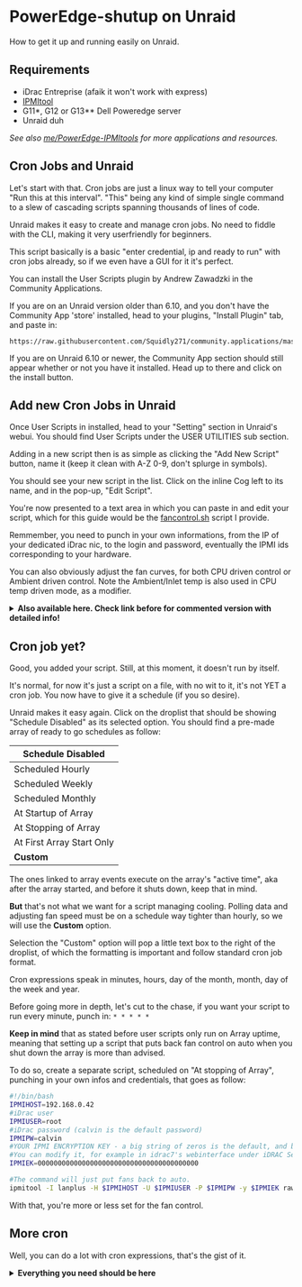 # PowerEdge-shutup on Unraid

How to get it up and running easily on Unraid.

## Requirements
- iDrac Entreprise (afaik it won't work with express)
- [IPMItool](https://github.com/ipmitool/ipmitool)
- G11*, G12 or G13** Dell Poweredge server
- Unraid duh

*See also [me/PowerEdge-IPMItools](https://github.com/White-Raven/PowerEdge-IPMItools) for more applications and resources.*

## Cron Jobs and Unraid

Let's start with that. Cron jobs are just a linux way to tell your computer "Run this at this interval". 
"This" being any kind of simple single command to a slew of cascading scripts spanning thousands of lines of code.

Unraid makes it easy to create and manage cron jobs. No need to fiddle with the CLI, making it very userfriendly for beginners.

This script basically is a basic "enter credential, ip and ready to run" with cron jobs already, so if we even have a GUI for it it's perfect.

You can install the User Scripts plugin by Andrew Zawadzki in the Community Applications.

If you are on an Unraid version older than 6.10, and you don't have the Community App 'store' installed, head to your plugins, "Install Plugin" tab, and paste in:
```
https://raw.githubusercontent.com/Squidly271/community.applications/master/plugins/community.applications.plg
```

If you are on Unraid 6.10 or newer, the Community App section should still appear whether or not you have it installed. Head up to there and click on the install button.

## Add new Cron Jobs in Unraid

Once User Scripts in installed, head to your "Setting" section in Unraid's webui. You should find User Scripts under the USER UTILITIES sub section.

Adding in a new script then is as simple as clicking the "Add New Script" button, name it (keep it clean with A-Z 0-9, don't splurge in symbols).

You should see your new script in the list. Click on the inline Cog left to its name, and in the pop-up, "Edit Script".

You're now presented to a text area in which you can paste in and edit your script, which for this guide would be the [fancontrol.sh](https://github.com/White-Raven/PowerEdge-shutup/blob/main/fancontrol.sh) script I provide.

Remmember, you need to punch in your own informations, from the IP of your dedicated iDrac nic, to the login and password, eventually the IPMI ids corresponding to your hardware.

You can also obviously adjust the fan curves, for both CPU driven control or Ambient driven control. Note the Ambient/Inlet temp is also used in CPU temp driven mode, as a modifier.

<details>
<summary>
<b>Also available here. Check link before for commented version with detailed info!</b>
</summary>
<p>

```bash
#!/bin/bash
#the IP address of iDrac
IPMIHOST=192.168.0.42

#iDrac user
IPMIUSER=root

#iDrac password (calvin is the default password)
IPMIPW=calvin

#YOUR IPMI ENCRYPTION KEY
IPMIEK=0000000000000000000000000000000000000000

#Side note: you shouldn't ever store credentials in a script. Period. Here it's an example. 
#I suggest you give a look at tools like https://github.com/plyint/encpass.sh 

#IPMI IDs
CPUID0=0Fh
CPUID1=0Eh
CPUID2="0#h"
CPUID3="0#h"
AMBIENT_ID=04h
EXHAUST_ID=01h

#Non-IPMI data source for CPU:
NICPU_toggle=false
NICPUdatadump_command=(sensors -A)
NICPUdatadump_device="coretemp-isa-"
NICPUdatadump_device_num=4
NICPUdatadump_core=Core
NICPUdatadump_cut="-c16-18"
NICPUdatadump_offset=0
IPMIDATA_toggle=true

#Logtype:
#0 = Only Alerts
#1 = Fan speed output + alerts
#2 = Simple text + fanspeed output + alerts
#3 = Table + fanspeed output + alerts
Logtype=2

#There you basically define your fan curve.
TEMP_STEP0=30
FST0=2
TEMP_STEP1=35
FST1=6
TEMP_STEP2=40
FST2=8
TEMP_STEP3=50
FST3=10
TEMP_STEP4=60
FST4=12
TEMP_STEP5=75
FST5=20

#These values are used as steps for the intake temps.

AMBTEMP_STEP0=20
AMBTEMP_MOD_STEP0=0
AMBTEMP_noCPU_FS_STEP0=8

AMBTEMP_STEP1=21
AMBTEMP_MOD_STEP1=10
AMBTEMP_noCPU_FS_STEP1=15

AMBTEMP_STEP2=24
AMBTEMP_MOD_STEP2=15
AMBTEMP_noCPU_FS_STEP2=20

AMBTEMP_STEP3=26
AMBTEMP_MOD_STEP3=20
AMBTEMP_noCPU_FS_STEP3=30

MAX_MOD=69

EXHTEMP_MAX=65

#CPU fan governor type 
TEMPgov=0
CPUdelta=15

AMBDeltaMode=true
DeltaR=3

#Log loop debug
Logloop=false
l="Loop -"

#Hexadecimal conversion and IPMI command into a function 
ipmifanctl=(ipmitool -I lanplus -H "$IPMIHOST" -U "$IPMIUSER" -P "$IPMIPW" -y "$IPMIEK" raw 0x30 0x30)
function setfanspeed () { 
        TEMP_Check=$1
        TEMP_STEP=$2
        FS=$3
        if [[ $FS == "auto" ]]; then
                if [ "$Logtype" != 0 ] && [ "$4" -eq 0 ]; then
                        echo "> $TEMP_Check °C is higher or equal to $TEMP_STEP °C. Switching to automatic fan control"
                fi
                [ "$4" -eq 1 ] && echo "> ERROR : Keeping fans on auto as safety measure"
                "${ipmifanctl[@]}" 0x01 0x01
                exit $4
        else
                HEX_value=$(printf '%#04x' "$FS")
                [ "$Logtype" != 0 ] && echo "> $TEMP_Check °C is lower or equal to $TEMP_STEP °C. Switching to manual $FS % control"
                "${ipmifanctl[@]}" 0x01 0x00
                "${ipmifanctl[@]}" 0x02 0xff "$HEX_value"
                exit $4
         fi
}
#Failsafe = Parameter check
re='^[0-9]+$'
ren='^[+-]?[0-9]+?$'
if [ "$Logloop" != false ] && [ "$Logloop" != true ]; then
        echo "Logloop parameter invalid, must be true or false!"
        setfanspeed XX XX auto 1
fi
if [ "$AMBDeltaMode" != false ] && [ "$AMBDeltaMode" != true ]; then
        echo "AMBDeltaMode parameter invalid, must be true or false!"
        setfanspeed XX XX auto 1
fi
if [[ "$DeltaR" =~ $ren ]]; then
        if [ "$DeltaR" -le "0" ]; then
                echo "DeltaR parameter invalid, must be greater than 0!"
                setfanspeed XX XX auto 1
        fi
else
        echo "DeltaR parameter invalid, not a number!"
        setfanspeed XX XX auto 1
fi
if [[ "$CPUdelta" =~ $ren ]]; then
        if [ "$CPUdelta" -le "0" ]; then
                echo "CPUdelta parameter invalid, must be greater than 0!"
                setfanspeed XX XX auto 1
        fi
else
        echo "CPUdelta parameter invalid, not a number!"
        setfanspeed XX XX auto 1
fi
if [ "$TEMPgov" != 1 ] && [ "$TEMPgov" != 0 ]; then
        echo "TEMPgov parameter invalid, can only be 0 or 1!"
        setfanspeed XX XX auto 1
fi
if [[ "$Logtype" =~ $ren ]]; then
        if [ "$Logtype" -lt 0 ] || [ "$Logtype" -gt 3 ]; then
                echo "Logtype parameter invalid, must be in 0-3 range!"
                setfanspeed XX XX auto 1
        fi
else
        echo "Logtype parameter invalid, not a number!"
        setfanspeed XX XX auto 1
fi
if [[ "$EXHTEMP_MAX" =~ $ren ]]; then
        if [ "$EXHTEMP_MAX" -lt 0 ]; then
                echo "EXHTEMP_MAX parameter invalid, can't be negative!"
                setfanspeed XX XX auto 1
        fi
else
        echo "EXHTEMP_MAX parameter invalid, not a number!"
        setfanspeed XX XX auto 1
fi
if [[ $MAX_MOD =~ $ren ]]; then
        if [ "$MAX_MOD" -lt 0 ]; then
                echo "MAX_MOD parameter invalid, can't be negative!"
                setfanspeed XX XX auto 1
        fi
else
        echo "MAX_MOD parameter invalid, not a number!"
        setfanspeed XX XX auto 1
fi
#Counting CPU Fan speed steps and setting max value
if $Logloop ; then
        echo "$l New loop => Counting CPU Fan speed steps and setting max value"
fi
for ((i=0; i>=0 ; i++))
do
        inloopstep="TEMP_STEP$i"
        inloopspeed="FST$i"
        if [[ ! -z "${!inloopspeed}" ]] && [[ ! -z "${!inloopstep}" ]]; then
                if $Logloop ; then
                        echo "$l CPU Temperature step n°$i = ${!inloopstep}°C"
                        echo "$l Fan speed step n°$i = ${!inloopspeed}%"
                fi
                if ! [[ "${!inloopstep}" =~ $ren ]]; then
                        echo "Butterfinger failsafe: CPU Temperature step n°$i isn't a number!"
                        setfanspeed XX XX auto 1
                fi
                if [[ "${!inloopspeed}" =~ $ren ]]; then
                        if [[ "${!inloopspeed}" -lt 0 ]]; then
                                echo "Butterfinger failsafe: Fan speed step n°$i is negative!"
                                setfanspeed XX XX auto 1
                        fi

                else
                        echo "Butterfinger failsafe: Fan speed step n°$i isn't a number!"
                        setfanspeed XX XX auto 1
                fi
        else
                inloopmaxstep="TEMP_STEP$((i-1))"
		if [ $((i-1)) -le 0 ]; then
                        echo "Butterfinger failsafe: no CPU stepping found!!"
                        setfanspeed XX XX auto 1
                fi
                MAXTEMP="${!inloopmaxstep}"
                TEMP_STEP_COUNT=$i
                if $Logloop ; then
                        echo "$l CPU temperature step count = $i"
                        echo "$l CPU max temperature to auto mode = $MAXTEMP°C"
                        echo "$l CPU Temp Steps counting = stop"
                fi
                break
        fi
done
#Counting Ambiant Fan speed and MOD steps and setting max value
if $Logloop ; then
        echo "$l New loop => Counting Ambiant Fan speed and MOD steps and setting max value"
fi
for ((i=0; i>=0 ; i++))
do
        inloopstep="AMBTEMP_STEP$i"
        inloopspeed="AMBTEMP_noCPU_FS_STEP$i"
        inloopmod="AMBTEMP_MOD_STEP$i"
        if [[ ! -z "${!inloopspeed}" ]] && [[ ! -z "${!inloopmod}" ]] && [[ ! -z "${!inloopstep}" ]]; then
                if $Logloop ; then
                        echo "$l Ambient temperature step n°$i = ${!inloopstep}°C"
                        echo "$l Ambient modifier for CPU temp step n°$i = ${!inloopmod}°C"
                        echo "$l Ambient NO CPU fan speed step n°$i = ${!inloopspeed}%"
                fi
                if ! [[ "${!inloopstep}" =~ $ren ]]; then
                        echo "Butterfinger failsafe: Ambient temperature step n°$i isn't a number!"
                        setfanspeed XX XX auto 1
                fi
                if [[ "${!inloopmod}" =~ $ren ]]; then
                        if [[ "${!inloopmod}" -lt 0 ]]; then
                                echo "Beware: Ambient modifier for CPU temp step n°$i is negative!"
                                echo "Proceeding..."
                        fi

                else
                        echo "Butterfinger failsafe: Ambient modifier for CPU temp step n°$i isn't a number!"
                        setfanspeed XX XX auto 1
                fi
                if [[ "${!inloopspeed}" =~ $ren ]]; then
                        if [[ "${!inloopspeed}" -lt 0 ]]; then
                                echo "Butterfinger failsafe: Ambient NO CPU fan speed step n°$i is negative!"
                                setfanspeed XX XX auto 1
                        fi

                else
                        echo "Butterfinger failsafe: Ambient NO CPU fan speed step n°$i isn't a number!"
                        setfanspeed XX XX auto 1
                fi
        else
                inloopmaxstep="AMBTEMP_STEP$((i-1))"
		if [ $((i-1)) -le 0 ]; then
                        echo "Butterfinger failsafe: no Ambient stepping found!!"
                        setfanspeed XX XX auto 1
                fi
                AMBTEMP_MAX="${!inloopmaxstep}"
                AMB_STEP_COUNT=$i
                if $Logloop ; then
                        echo "$l Ambient temperature step count = $i"
                        echo "$l Ambient max temperature to max mod = $AMBTEMP_MAX°C"
                        echo "$l CPU Ambiant Steps counting = stop"
                fi
                break
        fi
done
#Pulling temperature data from IPMI
if $IPMIDATA_toggle ; then
	IPMIPULLDATA=$(ipmitool -I lanplus -H $IPMIHOST -U $IPMIUSER -P $IPMIPW -y $IPMIEK sdr type temperature)
	DATADUMP=$(echo "$IPMIPULLDATA")
	if [ -z "$DATADUMP" ]; then
		echo "No data was pulled from IPMI"
		setfanspeed XX XX auto 1
	else
		AUTOEM=false
	fi
else
	if $NICPU_toggle ; then
		AUTOEM=false
	else
		echo "Both IPMI data and Non-IPMI-CPU data are toggled off"
		setfanspeed XX XX auto 1
	fi
fi
#Parsing CPU Temp data into values to be later checked in count, continuity and value validity.
if $NICPU_toggle ; then
	echo "Non-IPMI data source. An error can be thrown without incidence."
	if $Logloop ; then
		echo "$l New loop => Pulling data dynamically from Non-IPMI source"
	fi
	for ((j=0; j>=0 ; j++))
	do
		[ -z "$socketcount" ] && socketcount=0
		datadump=$("$NICPUdatadump_command" "$NICPUdatadump_device$(printf "%0"$NICPUdatadump_device_num"d" "$socketcount")")
		if [[ ! -z $datadump ]]; then
			if $Logloop ; then
				echo "$l Detected CPU socket $socketcount !!"
				echo "$l New loop => Parsing CPU Core data"
			fi
			socketcount=$((socketcount+1))
			for ((i=0; i>=0 ; i++))
			do
				[ -z "$corecount" ] && corecount=0
				Corecountloop_data=$( echo "$datadump" | grep -A 0 "$NICPUdatadump_core $i"| cut "$NICPUdatadump_cut")
				if [[ ! -z $Corecountloop_data ]]; then
					declare CPUTEMP$corecount="$((Corecountloop_data+NICPUdatadump_offset))"
					if $Logloop ; then
						echo "$l Defining CPUTEMP$corecount with value : $((CPUTEMP$corecount))"
					fi
					corecount=$((corecount+1))
				else
					if $Logloop ; then
						echo "$l CPU Core data parsing on CPU Socket $((socketcount-1)) = stop"
					fi
					break
				fi
			done
		else
			echo "Non-IPMI detection : done."
			if $Logloop ; then
				echo "$l Result : $corecount Total CPU temperature sources added."
				echo "$l CPU Data parsing from Non-IPMI source = stop"
			fi
			break
		fi
	done
else
	CPUTEMP0=$(echo "$DATADUMP" |grep "$CPUID0" |grep degrees |grep -Po '\d{2}' | tail -1)
	CPUTEMP1=$(echo "$DATADUMP" |grep "$CPUID1" |grep degrees |grep -Po '\d{2}' | tail -1)
	CPUTEMP2=$(echo "$DATADUMP" |grep "$CPUID2" |grep degrees |grep -Po '\d{2}' | tail -1)
	CPUTEMP3=$(echo "$DATADUMP" |grep "$CPUID3" |grep degrees |grep -Po '\d{2}' | tail -1)
fi
#CPU counting
if [ -z "$CPUTEMP0" ]; then
        CPUcount=0
else
        if [[ ! -z "$CPUTEMP0" ]]; then #Infinite CPU number adding, if you pull individual CPU cores from lm-sensors or something
                for ((i=0; i>=0 ; i++))
                    do
                        CPUcountloop="CPUTEMP$i"
                        if [[ ! -z "${!CPUcountloop}" ]]; then
                                if $Logloop ; then
                                        echo "$l CPU detection = CPU$i detected / Value = ${!CPUcountloop}"
                                fi
                                if ! [[ "${!CPUcountloop}" =~ $re ]] ; then
                                   echo "!!error: Reading is not a number or negative!!"
                                   echo "Falling back to ambient mode..."
                                   CPUcount=0
                                   break
                                fi
                                currcputemp="${!CPUcountloop}"
                                CPUcount=$((i+1))
                                TEMPadd=$((TEMPadd+currcputemp))
                        else
                                if [[ $((CPUcount % 2)) -eq 0 ]] || [[ $CPUcount -eq 1 ]]; then
                                        if $Logloop ; then
                                                if [ "$CPUcount" -eq "1" ]; then
                                                        echo "$l CPU count : $CPUcount CPU detected!"
                                                else
                                                        echo "$l CPU count is even : $CPUcount CPU detected!"
                                                fi
                                                echo "$l CPU counting = stop"
                                        fi
                                        CPUn=$((TEMPadd/CPUcount))
                                        break
                                else
                                        CPUcount=0
                                        echo "CPU count is odd, please check your configuration";
                                        echo "Falling back to ambient mode..."
                                        break
                                fi
                        fi
                done

        fi
fi
#CPU Find lowest and highest CPU temps
if [ "$CPUcount" -gt 1 ]; then
        if $Logloop ; then
                echo "$l New loop => Finding highest and lowest CPU temps"
        fi
        for ((i=0; i<CPUcount; i++)) #General solution to finding the highest number with a shitty shell loop
            do if [[ $i -le $CPUcount ]]; then
                CPUtemploop="CPUTEMP$i"
                if $Logloop ; then
                        echo "$l Checking for CPU$i = ${!CPUtemploop}°C"
                fi
                if [ "$i" -eq 0 ]; then
                      CPUh=${!CPUtemploop}
                      CPUl=${!CPUtemploop}
                else
                    if [ ${!CPUtemploop} -gt $CPUh ]; then
                        if $Logloop ; then
                                echo "$l New high! CPU$i = ${!CPUtemploop}°C"
                        fi
                        CPUh=${!CPUtemploop}
                    fi
                    if [ ${!CPUtemploop} -lt $CPUl ]; then
                        if $Logloop ; then
                                echo "$l New low! CPU$i = ${!CPUtemploop}°C"
                        fi
                        CPUl=${!CPUtemploop}
                    fi
                fi
            fi
        done
    if $Logloop ; then
        echo "$l Lowest = $CPUl°C"
        echo "$l Highest = $CPUh°C"
        echo "$l CPU Find highest = stop"
    fi
fi
if [ $TEMPgov -eq 1 ] || [ $((CPUh-CPUl)) -gt $CPUdelta ]; then
        echo "!! CPU DELTA Exceeded !!"
        echo "Lowest : $CPUl°C"
        echo "Highest: $CPUh°C"
        echo "Delta Max: $CPUdelta °C"
        echo "Switching CPU profile..."
        CPUdeltatest=1
        CPUn=$CPUh
fi
#Ambient temperature modifier when CPU temps are available.
AMBTEMP=$(echo "$DATADUMP" |grep "$AMBIENT_ID" |grep degrees |grep -Po '\d{2}' | tail -1)
if [ $CPUcount != 0 ]; then
        if [[ ! -z "$AMBTEMP" ]]; then
                if $Logloop ; then
                        echo "$l New loop => Ambient temperature modifier"
                fi
                if [ "$AMBTEMP" -ge $AMBTEMP_MAX ]; then
                        echo "Intake temp is very high!! : $AMBTEMP °C!"
                        TEMPMOD=$MAX_MOD
                else
                        for ((i=0; i<AMB_STEP_COUNT; i++))
                        do
                                AMBTEMP_STEPloop="AMBTEMP_STEP$i"
                                if $Logloop ; then
                                        echo "$l Checking for Ambient temperature($AMBTEMP) =< Ambient temperature step n°$i(${!AMBTEMP_STEPloop})"
                                fi
                                if [ "$AMBTEMP" -le "${!AMBTEMP_STEPloop}" ]; then
                                        AMBTEMP_MOD_STEPloop="AMBTEMP_MOD_STEP$i"
                                        TEMPMOD="${!AMBTEMP_MOD_STEPloop}"
                                        if $Logloop ; then
                                                echo "$l Result Checking for Ambient temperature($AMBTEMP) is =< Ambient temperature step n°$i(${!AMBTEMP_STEPloop})"
                                                echo "$l Ambient temperature modifier for CPU fans speed set to +${!AMBTEMP_MOD_STEPloop}°C"
                                                echo "$l Ambient temperature Modifier check - Stop"
                                        fi
                                        break
                                fi
                        done
                fi
	fi
fi
#Exhaust temperature modifier when CPU temps are available and Checks for Delta Mode and Ambient mode
EXHTEMP=$(echo "$DATADUMP" |grep "$EXHAUST_ID" |grep degrees |grep -Po '\d{2}' | tail -1)
if [ $CPUcount != 0 ]; then
        if [[ ! -z "$EXHTEMP" ]]; then
                if [ "$EXHTEMP" -ge $EXHTEMP_MAX ]; then
                        echo "Exhaust temp is critical!! : $EXHTEMP °C!"
                        TEMPMOD=$MAX_MOD
                fi
        fi
else
        if $AMBDeltaMode ; then
                if [[ -z "$EXHTEMP" ]] && [[ ! -z "$AMBTEMP" ]]; then
                        echo "DELTA MODE ERROR => MISSING EXHAUST READING"
                        echo "FALL BACK TO DEFAULT AMBIENT MODE"
                        AMBDeltaMode=false
                        EMAMBmode=false
                elif [[ ! -z "$EXHTEMP" ]] && [[ -z "$AMBTEMP" ]]; then
                        echo "DELTA MODE ERROR => MISSING AMBIENT READING"
                        echo "FALL BACK TO EMERGENCY AMBIENT MODE"
                        echo "!!EMERGENCY MODE => USING AMBIANT PROFILE WITH EXHAUST TEMP!!"
                        AMBDeltaMode=false
                        EMAMBmode=true
                elif [[ -z "$EXHTEMP" ]] && [[ -z "$AMBTEMP" ]]; then
                        echo "DELTA MODE ERROR => MISSING AMBIENT READING"
                        echo "DELTA MODE ERROR => MISSING EXHAUST READING"
                        echo "!!EMERGENCY MODE => FALL BACK TO AUTO FAN PROFILE!!"
                        AMBDeltaMode=false
                        AUTOEM=true
                elif [[ -z "$DeltaR" ]] || [[ "$DeltaR" -le 0 ]]; then
                        echo "DELTA MODE ERROR => DELTA RATIO INVALID"
                        echo "!!EMERGENCY MODE => FALL BACK TO AUTO FAN PROFILE!!"
                        AMBDeltaMode=false
                        AUTOEM=true
                fi
        else
                if [[ ! -z "$EXHTEMP" ]] && [[ -z "$AMBTEMP" ]]; then
                        echo "!!MISSING AMBIENT READING!!"
                        echo "FALL BACK TO EMERGENCY AMBIENT MODE"
                        echo "!!EMERGENCY MODE => USING AMBIANT PROFILE WITH EXHAUST TEMP!!"
                        EMAMBmode=true
                elif [[ -z "$EXHTEMP" ]] && [[ -z "$AMBTEMP" ]]; then
                        echo "NO TEMPERATURE READINGS"
                        echo "!!EMERGENCY MODE => FALL BACK TO AUTO FAN PROFILE!!"
                        AUTOEM=true
                else
                        EMAMBmode=false
                        if [[ ! -z "$EXHTEMP" ]]; then
                                if [ "$EXHTEMP" -ge $EXHTEMP_MAX ]; then
                                        echo "Exhaust temp is critical!! : $EXHTEMP °C!"
                                        TEMPMOD=$MAX_MOD
                                fi
                        fi
                fi
        fi
fi
#vTemp
if [ -z "$TEMPMOD" ]; then
	TEMPMOD=0
fi
if [ $CPUcount != 0 ]; then
        vTEMP=$((CPUn+TEMPMOD))
else
        if [[ ! -z "$EXHTEMP" ]] && [[ ! -z "$AMBTEMP" ]]; then
                if $AMBDeltaMode ; then
                        if [ "$AMBTEMP" -ge "$EXHTEMP" ]; then
                                echo "!! Intake = $AMBTEMP°C / Exhaust = $EXHTEMP°C !!"
                                echo "?Insufficient or reverse airflow?"
                                echo "!!EMERGENCY MODE => FALL BACK TO AUTO FAN PROFILE!!"
                                AUTOEM=true
                        else
                                vTEMP=$((EXHTEMP-AMBTEMP))
                        fi
                else
                        if $EMAMBmode ; then
                                vTEMP=$EXHTEMP
                        else
                                vTEMP=$((AMBTEMP+TEMPMOD))
                        fi
                fi
        else
                if $EMAMBmode ; then
                        vTEMP=$EXHTEMP
                else
                        vTEMP=$((AMBTEMP+TEMPMOD))
                fi
        fi
fi
#Emergency mode trigger
if $AUTOEM ; then
        setfanspeed XX XX auto 1
fi
#Logtype logic
if [ $Logtype -eq 2 ]; then
        for ((i=0; i<CPUcount; i++))
         do if [[ $i -le $CPUcount ]]; then
                CPUtemploopecho="CPUTEMP$i"
                 echo "CPU$i = ${!CPUtemploopecho} °C"
            fi
         done
        [ "$CPUcount" -eq 0 ] && echo "No CPU sensors = Ambient Mode"
        [ "$TEMPgov" -eq 0 ] && [ "$CPUcount" -gt 1 ] && echo "$CPUcount CPU average = $CPUn °C"
        [ "$TEMPgov" -eq 1 ] && [ "$CPUcount" -gt 1 ] && echo "$CPUcount CPU highest = $CPUn °C"
        [[ ! -z "$AMBTEMP" ]] && echo "Ambient = $AMBTEMP °C" 
        [[ ! -z "$EXHTEMP" ]] && echo "Exhaust = $EXHTEMP °C"
        [[ "$CPUcount" != 0 ]] && [[ "$TEMPMOD" != 0 ]] && echo "TEMPMOD = +$TEMPMOD °C"
        if [ "$CPUcount" -ge 1 ]; then 
                [ -z "$CPUdeltatest" ] && echo "CPUdelta = $CPUdelta °C" || echo "CPUdelta EX! = $CPUdelta °C"
        fi
        if [ "$CPUcount" != 0 ]; then
                echo  "vTEMP = $vTEMP °C" 
        else
                if $AMBDeltaMode ; then
                        echo "Delta Ratio = : $DeltaR "
                        echo "Delta A/E = $vTEMP °C"
                else
                        echo "Virtual Temp = +$vTEMP °C"
                fi
        fi
fi
if [ $Logtype -eq 3 ]; then
        (
         printf 'SOURCE\tFETCH\tTEMPERATURE\n' 
         for ((i=0; i<CPUcount; i++))
         do if [[ $i -le $CPUcount ]]; then
                CPUtemploopecho="CPUTEMP$i"
                 printf '%s\t%4s\t%12s\n' "CPU$i" "OK" "${!CPUtemploopecho} °C"
            fi
         done
        [ "$CPUcount" -eq 0 ] && printf '%s\t%4s\t%12s\n' "CPU" "NO" "Ambient Mode"
        [ "$TEMPgov" -eq 0 ] && [ "$CPUcount" -gt 1 ] && printf '%s\t%4s\t%12s\n' "$CPUcount CPU average" "OK" "$CPUn °C"
        [ "$TEMPgov" -eq 1 ] && [ "$CPUcount" -gt 1 ] && printf '%s\t%4s\t%12s\n' "$CPUcount CPU highest" "OK" "$CPUn °C"
        [[ ! -z "$AMBTEMP" ]] && printf '%s\t%4s\t%12s\n' "Ambient" "OK" "$AMBTEMP °C" || printf '%s\t%4s\t%12s\n' "Ambient" "NO" "NaN " 
        [[ ! -z "$EXHTEMP" ]] && printf '%s\t%4s\t%12s\n' "Exhaust" "OK" "$EXHTEMP °C" || printf '%s\t%4s\t%12s\n' "Exhaust" "NO" "NaN " 
        if [ "$CPUcount" -ge 1 ]; then 
                [ -z "$CPUdeltatest" ] && printf '%s\t%4s\t%12s\n' "CPUdelta" "OK" "$CPUdelta °C" || printf '%s\t%4s\t%12s\n' "CPUdelta" "EX" "$CPUdelta °C"
        fi
        if [ "$CPUcount" != 0 ]; then
                [[ "$TEMPMOD" != 0 ]] && printf '%s\t%4s\t%12s\n' "TEMPMOD" "OK" "+$TEMPMOD °C" || printf '%s\t%4s\t%12s\n' "TEMPMOD" "NO" "NaN "
        fi
        if [ "$CPUcount" != 0 ]; then
                [[ "$vTEMP" != "$CPUn" ]] && printf '%s\t%4s\t%12s\n' "vTEMP" "OK" "$vTEMP °C" || printf '%s\t%4s\t%12s\n' "vTEMP" "EQ" "$vTEMP °C" 
        else
                if $AMBDeltaMode ; then
                        printf '%s\t%4s\t%12s\n' "Delta Ratio" "OK" ":$DeltaR "
                        printf '%s\t%4s\t%12s\n' "Delta A/E" "OK" "+$vTEMP °C"
                else
                        printf '%s\t%4s\t%12s\n' "vTEMP" "OK" "$vTEMP °C"
                fi
        fi
        ) | column -t -s $'\t'
fi
#Logtype logic end.

#Temp comparisons
if [ $CPUcount -eq 0 ]; then
        if $AMBDeltaMode ; then
                echo "!! A/E DELTA TEMPERATURE MODE !!"
                if [ $vTEMP -ge $((MAXTEMP / DeltaR)) ]; then
                        echo "!! A/E DELTA : Delta check = Temperature Critical trigger!!"
                        setfanspeed "$DeltaR x $vTEMP" $MAXTEMP auto 0
                else
                        if $Logloop ; then
                                echo "$l New loop => Defining fan speeds according to Delta A/E to CPU temp steps : $DeltaR"
                        fi
                        for ((i=0; i<TEMP_STEP_COUNT; i++))
                        do
                                TEMP_STEPloop="TEMP_STEP$i"
                                TEMP_STEPloop="${!TEMP_STEPloop}"
                                FSTloop="FST$i"
                                if $Logloop ; then
                                        echo "$l Test vTEMP(=EXHTEMP-AMBTEMP)($EXHTEMP-$AMBTEMP=$vTEMP) =< TEMP_STEP$i($TEMP_STEPloop) by ratio $DeltaR"
                                fi
                                if [ $vTEMP -le "$((TEMP_STEPloop / DeltaR))" ]; then
                                        if $Logloop ; then
                                                echo "$l Test vTEMP(=EXHTEMP-AMBTEMP)($EXHTEMP-$AMBTEMP=$vTEMP) is =< TEMP_STEP$i($TEMP_STEPloop) by ratio $DeltaR"
                                                echo "$l Buffering command #setfanspeed $DeltaR x $vTEMP°C $TEMP_STEPloop°C ${!FSTloop}%"
                                                echo "$l CPU temperature Fan Speed control - Stop"
                                        fi
                                        DAEloop_arg1="$DeltaR x $vTEMP"
                                        DAEloop_arg2=$TEMP_STEPloop
                                        DAEloop_arg3="${!FSTloop}"
                                        break
                                fi
                        done
                        if [ "$AMBTEMP" -ge $AMBTEMP_MAX ]; then
                                echo "!! A/E DELTA : Ambient check = Temperature Critical trigger!!"
                                setfanspeed "$AMBTEMP" $AMBTEMP_MAX auto 0
                        else        
                                if $Logloop ; then
                                        echo "$l New loop => Checking fan speeds according to values provided by Ambiant temp steps"
                                fi
                                for ((i=0; i<AMB_STEP_COUNT; i++))
                                do 
                                        TEMP_STEPloop="AMBTEMP_STEP$i"
                                        FSTloop="AMBTEMP_noCPU_FS_STEP$i"
                                        if $Logloop ; then
                                                echo "$l Test AMBTEMP($AMBTEMP) =< AMBTEMP_STEP$i(${!TEMP_STEPloop})"
                                        fi
                                        if [ "$AMBTEMP" -le "${!TEMP_STEPloop}" ]; then
                                                if $Logloop ; then
                                                        echo "$l Result AMBTEMP($AMBTEMP) is =< AMBTEMP_STEP$i(${!TEMP_STEPloop})"
                                                        echo "$l Buffering #setfanspeed $AMBTEMP°C ${!TEMP_STEPloop}°C ${!FSTloop}%"
                                                        echo "$l Ambient temperature Fan Speed control - Stop"
                                                fi
                                                AMBloop_arg1=$AMBTEMP
                                                AMBloop_arg2="${!TEMP_STEPloop}"
                                                AMBloop_arg3="${!FSTloop}"
                                                break
                                        fi
                                done
                        fi
                        if [ $AMBloop_arg3 -gt $DAEloop_arg3 ]; then
                                echo "Ambient temp fan step : $AMBloop_arg3 %"
                                echo "Delta A/E fan step : $DAEloop_arg3 %"
                                echo "Ambient temperature ($AMBloop_arg1°C) requires higher cooling than Delta A/E profile."
                                setfanspeed "$AMBloop_arg1" "$AMBloop_arg2" "$AMBloop_arg3" 0
                                if $Logloop ; then
                                        echo "$l Result Compare: Ambient profile selected"
                                fi
                        else
                                if $Logloop ; then
                                        echo "$l Result Compare: Delta A/E profile selected"
                                fi
                                setfanspeed "$DAEloop_arg1" "$DAEloop_arg2" "$DAEloop_arg3" 0
                        fi
                fi
        else
                echo "!! AMBIANT TEMPERATURE MODE !!"
                if [ $vTEMP -ge $AMBTEMP_MAX ]; then
                        echo "!! Ambient check = Temperature Critical trigger !!"
                        setfanspeed $vTEMP $AMBTEMP_MAX auto 0
                else        
                        if $Logloop ; then
                                echo "$l New loop => Defining fan speeds according to values provided by Ambiant temp steps"
                        fi
                        for ((i=0; i<AMB_STEP_COUNT; i++))
                        do 
                                TEMP_STEPloop="AMBTEMP_STEP$i"
                                FSTloop="AMBTEMP_noCPU_FS_STEP$i"
                                if $Logloop ; then
                                        echo "$l Test vTEMP($vTEMP) =< AMBTEMP_STEP$i(${!TEMP_STEPloop})"
                                fi
                                if [ $vTEMP -le "${!TEMP_STEPloop}" ]; then
                                        if $Logloop ; then
                                                echo "$l Result vTEMP($vTEMP) is =< AMBTEMP_STEP$i(${!TEMP_STEPloop})"
                                                echo "$l sending command #setfanspeed $vTEMP°C ${!TEMP_STEPloop}°C ${!FSTloop}%"
                                                echo "$l Ambient temperature Fan Speed control - Stop"
                                        fi
                                        setfanspeed $vTEMP "${!TEMP_STEPloop}" "${!FSTloop}" 0
                                        break
                                fi
                        done
                fi
        fi
else
        if [ $vTEMP -ge $MAXTEMP ]; then
                setfanspeed "$vTEMP" $MAXTEMP auto 0
                echo "!! CPU MODE : Temperature Critical trigger!!"
        else
                if $Logloop ; then
                        echo "$l New loop => Defining fan speeds according to values provided by CPU temp steps"
                fi
                for ((i=0; i<TEMP_STEP_COUNT; i++))
                do
                        TEMP_STEPloop="TEMP_STEP$i"
                        FSTloop="FST$i"
                        if $Logloop ; then
                                echo "$l Test vTEMP(=CPUn+TEMPMOD)($CPUn+$TEMPMOD=$vTEMP) =< TEMP_STEP$i(${!TEMP_STEPloop})"
                        fi
                        if [ $vTEMP -le "${!TEMP_STEPloop}" ]; then
                                if $Logloop ; then
                                        echo "$l Result TEMP(=CPUn+TEMPMOD)($CPUn+$TEMPMOD=$vTEMP) is =< TEMP_STEP$i(${!TEMP_STEPloop})"
                                        echo "$l Sending command #setfanspeed $vTEMP°C ${!TEMP_STEPloop}°C ${!FSTloop}%"
                                        echo "$l CPU temperature Fan Speed control - Stop"
                                fi
                                setfanspeed $vTEMP "${!TEMP_STEPloop}" "${!FSTloop}" 0
                                break
                        fi
                done
        fi
fi
```

</p>
</details>

## Cron job yet?

Good, you added your script. Still, at this moment, it doesn't run by itself.

It's normal, for now it's just a script on a file, with no wit to it, it's not YET a cron job. You now have to give it a schedule (if you so desire).

Unraid makes it easy again.
Click on the droplist that should be showing "Schedule Disabled" as its selected option.
You should find a pre-made array of ready to go schedules as follow:

Schedule Disabled|
------------ |
Scheduled Hourly |
Scheduled Weekly |
Scheduled Monthly |
At Startup of Array | 
At Stopping of Array |
At First Array Start Only |
**Custom** |

The ones linked to array events execute on the array's "active time", aka after the array started, and before it shuts down, keep that in mind.

**But** that's not what we want for a script managing cooling. Polling data and adjusting fan speed must be on a schedule way tighter than hourly, so we will use the **Custom** option.

Selection the "Custom" option will pop a little text box to the right of the droplist, of which the formatting is important and follow standard cron job format.

Cron expressions speak in minutes, hours, day of the month, month, day of the week and year.

Before going more in depth, let's cut to the chase, if you want your script to run every minute, punch in: ```* * * * *```

**Keep in mind** that as stated before user scripts only run on Array uptime, meaning that setting up a script that puts back fan control on auto when you shut down the array is more than advised.

To do so, create a separate script, scheduled on "At stopping of Array", punching in your own infos and credentials, that goes as follow:
```bash
#!/bin/bash
IPMIHOST=192.168.0.42
#iDrac user
IPMIUSER=root
#iDrac password (calvin is the default password)
IPMIPW=calvin
#YOUR IPMI ENCRYPTION KEY - a big string of zeros is the default, and by default isn't mandatory to be specified.
#You can modify it, for example in idrac7's webinterface under iDRAC Settings>Network , in the IPMI Settings section.
IPMIEK=0000000000000000000000000000000000000000

#The command will just put fans back to auto.
ipmitool -I lanplus -H $IPMIHOST -U $IPMIUSER -P $IPMIPW -y $IPMIEK raw 0x30 0x30 0x01 0x01
```
With that, you're more or less set for the fan control.


## More cron
Well, you can do a lot with cron expressions, that's the gist of it.

<details>
<summary>
<b>Everything you need should be here</b>
</summary>
<p>

Instead of boring you with text, here's the alphabet of them:

Field Name |	Mandatory |	Allowed Values |	Allowed Special Characters |
------ | ------- | ------- | ------- |
Minutes |	YES |	0 - 59 |	, - \* / |
Hours |	YES |	0 - 23 |	, - \* / |
Day of month |	YES |	1 - 31 |	, - \* ? / L W |
Month |	YES |	1 - 12 (representing Jan - Dec), JAN - DEC (case-insensitive), JANUARY - DECEMBER (case-insensitive) |	, - \* / |
Day of week |	YES |	0 - 6, 7 (representing Sun - Sat and Sun again), SUN - SAT (case-insensitive), SUNDAY - SATURDAY (case-insensitive) |	, - \* ? / L # |
Year |	NO |	empty or 1970-2099 |	, - \* / |

And here a cheatsheet, you'll probably find what you're looking for in it, or be able to make it from it.
 
Cron Expression	examples | Meaning |
--------- | --------- |
\* \* \* \* \* 2022 |	Execute a cron job every minute during the year 2022 |
\* \* \* \* \* |	Execute a cron job every minute |
\*/5 \* \* \* \* |	Execute a cron job every 5 minutes |
0 \* \* \* \* |	Execute a cron job every hour |
0 12 \* \* \* |	Fire at 12:00 PM (noon) every day |
15 10 \* \* \* |	Fire at 10:15 AM every day |
15 10 \* \* ? |	Fire at 10:15 AM every day |
15 10 \* \* \* 2022-2024 |	Fire at 10:15 AM every day during the years 2022, 2023 and 2024 |
\* 14 \* \* \* |	Fire every minute starting at 2:00 PM and ending at 2:59 PM, every day |
0/5 14,18 \* \* \* |	Fire every 5 minutes starting at 2:00 PM and ending at 2:55 PM, AND fire every 5 minutes starting at 6:00 PM and ending at 6:55 PM, every day |
0-5 14 \* \* \* |	Fire every minute starting at 2:00 PM and ending at 2:05 PM, every day |
10,44 14 \* 3 3 |	Fire at 2:10 PM and at 2:44 PM every Wednesday in the month of March. |
15 10 \* \* 1-5 |	Fire at 10:15 AM every Monday, Tuesday, Wednesday, Thursday and Friday |
15 10 15 \* \* |	Fire at 10:15 AM on the 15th day of every month |
15 10 L \* \* |	Fire at 10:15 AM on the last day of every month |
15 10 \* \* 5L |	Fire at 10:15 AM on the last Friday of every month |
15 10 \* \* 5#3 |	Fire at 10:15 AM on the third Friday of every month |
0 12 1/5 \* \* |	Fire at 12:00 PM (noon) every 5 days every month, starting on the first day of the month. |
11 11 11 11 \* |	Fire every November 11th at 11:11 AM. |
11 11 11 11 \* 2022	| Fire at 11:11 AM on November 11th in the year 2022. |
0 0 \* \* 3 |	Fire at midnight of each Wednesday. |
0 0 1,2 \* \* |	Fire at midnight of 1st, 2nd day of each month |
0 0 1,2 \* 3 |	Fire at midnight of 1st, 2nd day of each month, and each Wednesday. |

</p>
</details>

